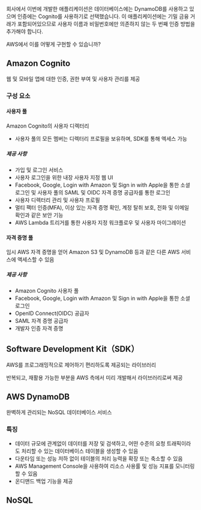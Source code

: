 회사에서 이번에 개발한 애플리케이션은 데이터베이스에는 DynamoDB를 사용하고 있으며 인증에는 Cognito를 사용하기로 선택했습니다. 이 애플리케이션에는 기밀 금융 거래가 포함되어있으므로 사용자 이름과 비밀번호에만 의존하지 않는 두 번째 인증 방법을 추가해야 합니다.

AWS에서 이를 어떻게 구현할 수 있습니까?


## Amazon Cognito
 웹 및 모바일 앱에 대한 인증, 권한 부여 및 사용자 관리를 제공

### 구성 요소

#### 사용자 풀
Amazon Cognito의 사용자 디렉터리
- 사용자 풀의 모든 멤버는 디렉터리 프로필을 보유하며, SDK를 통해 엑세스 가능

##### 제공 사항
- 가입 및 로그인 서비스
- 사용자 로그인을 위한 내장 사용자 지정 웹 UI
- Facebook, Google, Login with Amazon 및 Sign in with Apple을 통한 소셜 로그인 및 사용자 풀의 SAML 및 OIDC 자격 증명 공급자를 통한 로그인
- 사용자 디렉터리 관리 및 사용자 프로필
- 멀티 팩터 인증(MFA), 이상 있는 자격 증명 확인, 계정 탈취 보호, 전화 및 이메일 확인과 같은 보안 기능
- AWS Lambda 트리거를 통한 사용자 지정 워크플로우 및 사용자 마이그레이션

#### 자격 증명 풀
임시 AWS 자격 증명을 얻어 Amazon S3 및 DynamoDB 등과 같은 다른 AWS 서비스에 액세스할 수 있음

##### 제공 사항
- Amazon Cognito 사용자 풀
- Facebook, Google, Login with Amazon 및 Sign in with Apple을 통한 소셜 로그인
- OpenID Connect(OIDC) 공급자
- SAML 자격 증명 공급자
- 개발자 인증 자격 증명


## Software Development Kit（SDK）
AWS를 프로그래밍적으로 제어하기 편리하도록 제공되는 라이브러리

반복되고, 재활용 가능한 부분을 AWS 측에서 미리 개발해서 라이브러리로써 제공

## AWS DynamoDB
완벽하게 관리되는 NoSQL 데이터베이스 서비스

### 특징
- 데이터 규모에 관계없이 데이터를 저장 및 검색하고, 어떤 수준의 요청 트래픽이라도 처리할 수 있는 데이터베이스 테이블을 생성할 수 있음
- 다운타임 또는 성능 저하 없이 테이블의 처리 능력을 확장 또는 축소할 수 있음
-  AWS Management Console을 사용하여 리소스 사용률 및 성능 지표를 모니터링할 수 있음
- 온디맨드 백업 기능을 제공


## NoSQL
